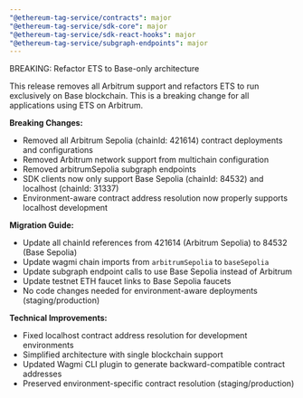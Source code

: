 ```yaml
---
"@ethereum-tag-service/contracts": major
"@ethereum-tag-service/sdk-core": major  
"@ethereum-tag-service/sdk-react-hooks": major
"@ethereum-tag-service/subgraph-endpoints": major
---
```


BREAKING: Refactor ETS to Base-only architecture

This release removes all Arbitrum support and refactors ETS to run exclusively on Base blockchain. This is a breaking change for all applications using ETS on Arbitrum.

**Breaking Changes:**
- Removed all Arbitrum Sepolia (chainId: 421614) contract deployments and configurations
- Removed Arbitrum network support from multichain configuration
- Removed arbitrumSepolia subgraph endpoints
- SDK clients now only support Base Sepolia (chainId: 84532) and localhost (chainId: 31337)
- Environment-aware contract address resolution now properly supports localhost development

**Migration Guide:**
- Update all chainId references from 421614 (Arbitrum Sepolia) to 84532 (Base Sepolia)  
- Update wagmi chain imports from `arbitrumSepolia` to `baseSepolia`
- Update subgraph endpoint calls to use Base Sepolia instead of Arbitrum
- Update testnet ETH faucet links to Base Sepolia faucets
- No code changes needed for environment-aware deployments (staging/production)

**Technical Improvements:**
- Fixed localhost contract address resolution for development environments
- Simplified architecture with single blockchain support
- Updated Wagmi CLI plugin to generate backward-compatible contract addresses
- Preserved environment-specific contract resolution (staging/production)
